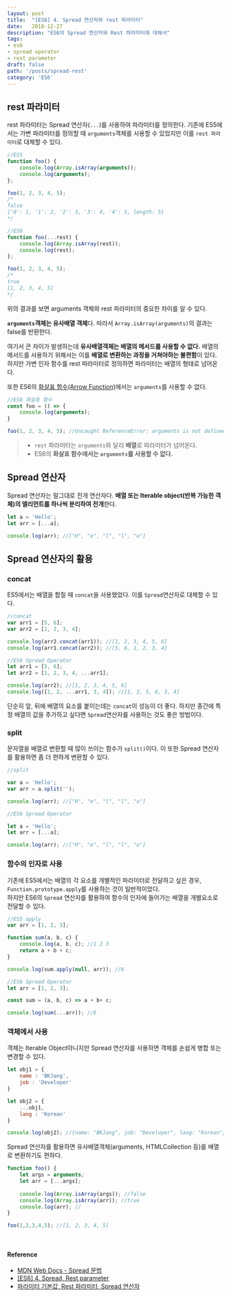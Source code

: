 ```yaml
---
layout: post
title:  "[ES6] 4. Spread 연산자와 rest 파라미터"
date:   2018-12-27
description: "ES6의 Spread 연산자와 Rest 파라미터에 대해서"
tags:
- es6
- spread operator
- rest parameter
draft: false
path: '/posts/spread-rest'
category: 'ES6'
---
```




## rest 파라미터



rest 파라미터는 Spread 연산자(`...`)를 사용하여 파라미터를 정의한다.
기존에 ES5에서는 가변 파라미터를 정의할 때 `arguments`객체를 사용할 수 있었지만 이를 `rest 파라미터`로 대체할 수 있다.

```js
//ES5
function foo() {
    console.log(Array.isArray(arguments));
    console.log(arguments);
};

foo(1, 2, 3, 4, 5);
/*
false
{'0': 1, '1': 2, '2': 3, '3': 4, '4': 5, length: 5}
*/
```

```js
//ES6
function foo(...rest) {
    console.log(Array.isArray(rest));
    console.log(rest);
};

foo(1, 2, 3, 4, 5);
/*
true
[1, 2, 3, 4, 5]
*/
```

위의 결과를 보면 arguments 객체와 rest 파라미터의 중요한 차이를 알 수 있다.

**`arguments`객체는 유사배열 객체**다. 따라서 `Array.isArray(arguments)`의 결과는 false를 반환한다.

여기서 큰 차이가 발생하는데 **유사배열객체는 배열의 메서드를 사용할 수 없다.** 배열의 메서드를 사용하기 위해서는 이를 **배열로 변환하는 과정을 거쳐야하는 불편함**이 있다. <br/>
하지만 가변 인자 함수를 rest 파라미터로 정의하면 파라미터는 배열의 형태로 넘어온다.

또한 ES6의 [화살표 함수(Arrow Function)](https://bkjang.github.io/arrow_function/)에서는 `arguments`를 사용할 수 없다.

```js
//ES6 화살표 함수
const foo = () => {
    console.log(arguments);
}

foo(1, 2, 3, 4, 5); //Uncaught ReferenceError: arguments is not defined
```

> * `rest` 파라미터는 `arguments`와 달리 **배열**로 파라미터가 넘어온다.
> * ES6의 **화살표 함수에서는 `arguments`를 사용할 수 없다.**



## Spread 연산자



Spread 연산자는 말그대로 전개 연산자다. **배열 또는 Iterable object(반복 가능한 객체)의 엘리먼트를 하나씩 분리하여 전개**한다.

```js
let a = 'Hello';
let arr = [...a];

console.log(arr); //["H", "e", "l", "l", "o"]
```



## Spread 연산자의 활용



### concat

ES5에서는 배열을 합칠 때 `concat`을 사용했었다. 이를 `Spread`연산자로 대체할 수 있다.

```js
//concat
var arr1 = [5, 6];
var arr2 = [1, 2, 3, 4];

console.log(arr2.concat(arr1)); //[1, 2, 3, 4, 5, 6]
console.log(arr1.concat(arr2)); //[5, 6, 1, 2, 3, 4]
```

```js
//ES6 Spread Operator
let arr1 = [5, 6];
let arr2 = [1, 2, 3, 4, ...arr1];

console.log(arr2); //[1, 2, 3, 4, 5, 6]
console.log([1, 2, ...arr1, 3, 4]); //[1, 2, 5, 6, 3, 4]
```

단순히 앞, 뒤에 배열의 요소를 붙이는데는 `concat`이 성능이 더 좋다. 하지만 중간에 특정 배열의 값을 추가하고 싶다면 `Spread`연산자를 사용하는 것도 좋은 방법이다.



### split

문자열을 배열로 변환할 때 많이 쓰이는 함수가 `split()`이다. 이 또한 Spread 연산자를 활용하면 좀 더 편하게 변환할 수 있다.

```js
//split

var a = 'Hello';
var arr = a.split('');

console.log(arr); //["H", "e", "l", "l", "o"]
```

```js
//ES6 Spread Operator

let a = 'Hello';
let arr = [...a];

console.log(arr); //["H", "e", "l", "l", "o"]
```



### 함수의 인자로 사용

기존에 ES5에서는 배열의 각 요소를 개별적인 파라미터로 전달하고 싶은 경우, `Function.prototype.apply`를 사용하는 것이 일반적이었다. <br/>하지만 ES6의 `Spread` 연산자를 활용하여 함수의 인자에 들어가는 배열을 개별요소로 전달할 수 있다.

```js
//ES5 apply
var arr = [1, 2, 3];

function sum(a, b, c) {
    console.log(a, b, c); //1 2 3
    return a + b + c;
}

console.log(sum.apply(null, arr)); //6 
```


```js
//ES6 Spread Operator
let arr = [1, 2, 3];

const sum = (a, b, c) => a + b+ c;

console.log(sum(...arr)); //6
```



### 객체에서 사용

객체는 Iterable Object아니지만 Spread 연산자를 사용하면 객체를 손쉽게 병합 또는 변경할 수 있다.

```js
let obj1 = {
    name : 'BKJang',
    job : 'Developer'
}

let obj2 = {
    ...obj1,
    lang : 'Korean'
}

console.log(obj2); //{name: "BKJang", job: "Developer", lang: "Korean"}
```

Spread 연산자를 활용하면 유사배열객체(arguments, HTMLCollection 등)를 배열로 변환하기도 편하다.

```js
function foo() {
    let args = arguments;
    let arr = [...args];
    
    console.log(Array.isArray(args)); //false
    console.log(Array.isArray(arr)); //true
    console.log(arr); //
}

foo(1,2,3,4,5); //[1, 2, 3, 4, 5]
``` 

<br/>

#### Reference

- [MDN Web Docs - Spread 문법](https://developer.mozilla.org/ko/docs/Web/JavaScript/Reference/Operators/Spread_syntax)
- [[ES6] 4. Spread, Rest parameter
](https://jaeyeophan.github.io/2017/04/18/ES6-4-Spread-Rest-parameter/)
- [파라미터 기본값, Rest 파라미터, Spread 연산자](https://poiemaweb.com/es6-extended-parameter-handling)
